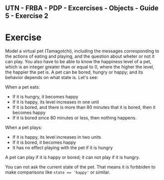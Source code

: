 ## UTN - FRBA - PDP - Excercises - Objects - Guide 5 - Exercise 2
# Exercise

Model a virtual pet (Tamagotchi), including the messages corresponding to the actions of eating and playing, and the question about wheter or not it can play.
You also have to be able to know the happiness level of a pet, which is an integer greater than or equal to 0, where the higher the level, the happier the pet is.
A pet can be bored, hungry or happy; and its behavior depends on what state is.
Let's see:

When a pet eats:
* If it is hungry, it becomes happy
* If it is happy, its level increases in one unit
* If it is bored, and there is more than 80 minutes that it is bored, then it becomes happy
* If it is bored since 80 minutes or less, then nothing happens.

When a pet plays:
* If it is happy, its level increases in two units
* If it is bored, it becomes happy
* It has no effect playing with the pet if it is hungry

A pet can play if it is happy or bored; it can not play if it is hungry.

You can not ask the current state of the pet. That means it is forbbiden to make comparisons like  `state == 'happy'` or similar.
